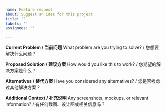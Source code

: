 ```yaml
---
name: Feature request
about: Suggest an idea for this project
title: ''
labels: ''
assignees: ''

---
```


**Current Problem / 当前问题**
What problem are you trying to solve? / 您想要解决什么问题？

**Proposed Solution / 建议方案**
How would you like this to work? / 您期望的解决方案是什么？

**Alternatives / 替代方案**
Have you considered any alternatives? / 您是否考虑过其他解决方案？

**Additional Context / 补充说明**
Any screenshots, mockups, or relevant information? / 有任何截图、设计图或相关信息吗？
